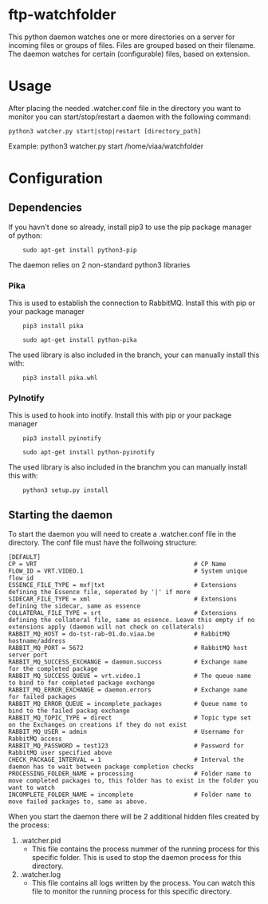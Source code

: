 # ftp-watchfolder
This python daemon watches one or more directories on a server for incoming files or groups of files. Files are grouped based on their filename. The daemon watches for certain (configurable) files, based on extension.

# Usage

After placing the needed .watcher.conf file in the directory you want to monitor you can start/stop/restart a daemon with the following command:

```
python3 watcher.py start|stop|restart [directory_path]
```

Example: python3 watcher.py start /home/viaa/watchfolder

# Configuration

## Dependencies

If you havn't done so already, install pip3 to use the pip package manager of python:

```
    sudo apt-get install python3-pip
```

The daemon relies on 2 non-standard python3 libraries

### Pika

This is used to establish the connection to RabbitMQ. Install this with pip or your package manager

```
    pip3 install pika
```

```
    sudo apt-get install python-pika
```

The used library is also included in the branch, your can manually install this with:
```
    pip3 install pika.whl
```

### PyInotify

This is used to hook into inotify. Install this with pip or your package manager

```
    pip3 install pyinotify
```
```
    sudo apt-get install python-pyinotify
```

The used library is also included in the branchm you can manually install this with:


```
    python3 setup.py install
```

## Starting the daemon

To start the daemon you will need to create a .watcher.conf file in the directory. The conf file must have the follwoing structure:

```
[DEFAULT]
CP = VRT                                            # CP Name
FLOW_ID = VRT.VIDEO.1                               # System unique flow id
ESSENCE_FILE_TYPE = mxf|txt                         # Extensions defining the Essence file, seperated by '|' if more
SIDECAR_FILE_TYPE = xml                             # Extensions defining the sidecar, same as essence
COLLATERAL_FILE_TYPE = srt                          # Extensions defining the collateral file, same as essence. Leave this empty if no extensions apply (daemon will not check on collaterals)
RABBIT_MQ_HOST = do-tst-rab-01.do.viaa.be           # RabbitMQ hostname/address
RABBIT_MQ_PORT = 5672                               # RabbitMQ host server port
RABBIT_MQ_SUCCESS_EXCHANGE = daemon.success         # Exchange name for the completed package
RABBIT_MQ_SUCCESS_QUEUE = vrt.video.1               # The queue name to bind to for completed package exchange
RABBIT_MQ_ERROR_EXCHANGE = daemon.errors            # Exchange name for failed packages
RABBIT_MQ_ERROR_QUEUE = incomplete_packages         # Queue name to bind to the failed packag exchange
RABBIT_MQ_TOPIC_TYPE = direct                       # Topic type set on the Exchanges on creations if they do not exist
RABBIT_MQ_USER = admin                              # Username for RabbitMQ access
RABBIT_MQ_PASSWORD = test123                        # Password for RabbitMQ user specified above
CHECK_PACKAGE_INTERVAL = 1                          # Interval the daemon has to wait between package completion checks
PROCESSING_FOLDER_NAME = processing                 # Folder name to move completed packages to, this folder has to exist in the folder you want to watch
INCOMPLETE_FOLDER_NAME = incomplete                 # Folder name to move failed packages to, same as above.

```

When you start the daemon there will be 2 additional hidden files created by the process:

1. .watcher.pid
    * This file contains the process nummer of the running process for this specific folder. This is used to stop the daemon process for this directory.
2. .watcher.log
    * This file contains all logs written by the process. You can watch this file to monitor the running process for this specific directory.
